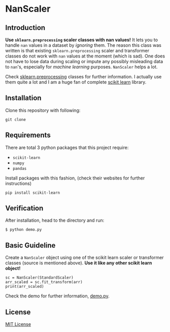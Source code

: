 # NanScaler

## Introduction
**Use `sklearn.preprocessing` scaler classes with nan values!** It lets you to handle `nan` values in a dataset by *ignoring* them. The reason this class was written is that existing `sklearn.preprocessing` scaler and transformer classes do not work with `nan` values at the moment (which is sad). One does not have to lose data during scaling or impute any possibly misleading data to `nan`'s, especially for *machine learning* purposes. `NanScaler` helps a lot.

Check [sklearn.preprocessing](https://scikit-learn.org/stable/modules/classes.html#module-sklearn.preprocessing) classes for further information. I actually use them quite a lot and I am a huge fan of complete [scikit learn](https://scikit-learn.org/stable/index.html) library.


## Installation
Clone this repository with following:
```
git clone
```

## Requirements
There are total 3 python packages that this project require:
- `scikit-learn`
- `numpy`
- `pandas`

Install packages with this fashion, (check their websites for further instructions)
```
pip install scikit-learn
```

## Verification
After installation, head to the directory and run:
```
$ python demo.py
```

## Basic Guideline
Create a `NanScaler` object using one of the scikit learn scaler or transformer classes (source is mentioned above). **Use it like any other scikit learn object!**

```
sc = NanScaler(StandardScaler)
arr_scaled = sc.fit_transform(arr)
print(arr_scaled)
```

Check the demo for further information, [demo.py](https://github.com/mcandar/NanScaler/blob/master/demo.py).


## License
[MIT License](https://github.com/mcandar/NanScaler/blob/master/LICENSE)
